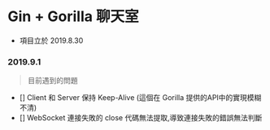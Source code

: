 <!--
 * @Description: In User Settings Edit
 * @Author: your name
 * @Date: 2019-09-01 17:51:14
 * @LastEditTime: 2019-09-01 18:01:52
 * @LastEditors: Please set LastEditors
 -->
# Gin + Gorilla 聊天室

- 項目立於 2019.8.30

### 2019.9.1

> 目前遇到的問題

- [] Client 和 Server 保持 Keep-Alive (這個在 Gorilla 提供的API中的實現模糊不清)
- [] WebSocket 連接失敗的 close 代碼無法提取,導致連接失敗的錯誤無法判斷